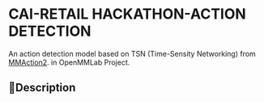 # CAI-RETAIL HACKATHON-ACTION DETECTION
An action detection model based on TSN (Time-Sensity Networking) from [MMAction2](https://github.com/open-mmlab/mmaction2). in OpenMMLab Project.
## 🎯Description
